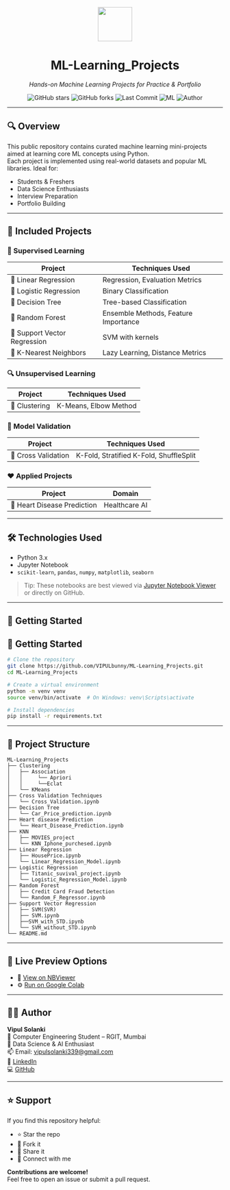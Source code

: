 <div align="center">
  <img src="https://img.icons8.com/color/96/artificial-intelligence.png" width="80"/>
  <h1>ML-Learning_Projects</h1>
  <p><i>Hands-on Machine Learning Projects for Practice & Portfolio</i></p>

  <p align="center">
    <img src="https://img.shields.io/github/stars/VIPULbunny/ML-Learning_Projects?style=social" alt="GitHub stars">
    <img src="https://img.shields.io/github/forks/VIPULbunny/ML-Learning_Projects?style=social" alt="GitHub forks">
    <img src="https://img.shields.io/github/last-commit/VIPULbunny/ML-Learning_Projects" alt="Last Commit">
    <img src="https://img.shields.io/badge/Machine%20Learning-Projects-blueviolet?style=flat&logo=python" alt="ML">
    <img src="https://img.shields.io/badge/Made%20By-Vipul%20Solanki-blue" alt="Author">
  </p>
</div>

---

## 🔍 Overview

This public repository contains curated machine learning mini-projects aimed at learning core ML concepts using Python.  
Each project is implemented using real-world datasets and popular ML libraries. Ideal for:
- Students & Freshers
- Data Science Enthusiasts
- Interview Preparation
- Portfolio Building

---

## 🧠 Included Projects

### 🔢 Supervised Learning
| Project                     | Techniques Used                     |
|----------------------------|-------------------------------------|
| 🔹 Linear Regression        | Regression, Evaluation Metrics      |
| 🔹 Logistic Regression      | Binary Classification               |
| 🔹 Decision Tree            | Tree-based Classification           |
| 🔹 Random Forest            | Ensemble Methods, Feature Importance |
| 🔹 Support Vector Regression| SVM with kernels                    |
| 🔹 K-Nearest Neighbors      | Lazy Learning, Distance Metrics     |

### 🔍 Unsupervised Learning
| Project         | Techniques Used       |
|----------------|------------------------|
| 🔹 Clustering   | K-Means, Elbow Method |

### 📐 Model Validation
| Project                  | Techniques Used                         |
|--------------------------|-----------------------------------------|
| 🔹 Cross Validation       | K-Fold, Stratified K-Fold, ShuffleSplit |

### ❤️ Applied Projects
| Project                | Domain            |
|------------------------|-------------------|
| 🔹 Heart Disease Prediction | Healthcare AI     |

---

## 🛠️ Technologies Used

- Python 3.x
- Jupyter Notebook
- `scikit-learn`, `pandas`, `numpy`, `matplotlib`, `seaborn`

> Tip: These notebooks are best viewed via [Jupyter Notebook Viewer](https://nbviewer.org/) or directly on GitHub.

---

## 🚀 Getting Started
## 🚀 Getting Started

```bash
# Clone the repository
git clone https://github.com/VIPULbunny/ML-Learning_Projects.git
cd ML-Learning_Projects

# Create a virtual environment
python -m venv venv
source venv/bin/activate  # On Windows: venv\Scripts\activate

# Install dependencies
pip install -r requirements.txt
```
---

## 📁 Project Structure

```
ML-Learning_Projects
├── Clustering
│   ├── Association
│   │     └── Apriori
│   │     └──Eclat
│   └── KMeans
├── Cross Validation Techniques
│   └── Cross_Validation.ipynb
├── Decision Tree
│   └── Car_Price_prediction.ipynb
├── Heart disease Prediction
│   └── Heart_Disease_Prediction.ipynb
├── KNN
│   ├── MOVIES_project
│   └── KNN_Iphone_purchesed.ipynb
├── Linear Regression
│   ├── HousePrice.ipynb
│   └── Linear_Regression_Model.ipynb
├── Logistic Regression
│   ├── Titanic_suvival_project.ipynb
│   └── Logistic_Regression_Model.ipynb
├── Random Forest
│   ├── Credit Card Fraud Detection
│   └── Random_F_Regressor.ipynb
├── Support Vector Regression
│   ├── SVM(SVR)
│   ├── SVM.ipynb
│   ├──SVM_with_STD.ipynb
│   └── SVM_without_STD.ipynb
└── README.md
```


---
## 🔭 Live Preview Options

- 📘 [View on NBViewer](https://nbviewer.org/github/VIPULbunny/ML-Learning_Projects/)
- ⚙️ [Run on Google Colab](https://colab.research.google.com/github/VIPULbunny/ML-Learning_Projects/)

---

## 👨‍💻 Author

**Vipul Solanki**  
📍 Computer Engineering Student – RGIT, Mumbai  
💼 Data Science & AI Enthusiast  
📫 Email: [vipulsolanki339@gmail.com](mailto:vipulsolanki339@gmail.com)  
🔗 [LinkedIn](https://www.linkedin.com/in/vipulsolanki777/)  
💻 [GitHub](https://github.com/VIPULbunny)

---

## ⭐ Support

If you find this repository helpful:

- ⭐ Star the repo  
- 🍴 Fork it  
- 🧠 Share it  
- 💬 Connect with me  

**Contributions are welcome!**  
Feel free to open an issue or submit a pull request.

